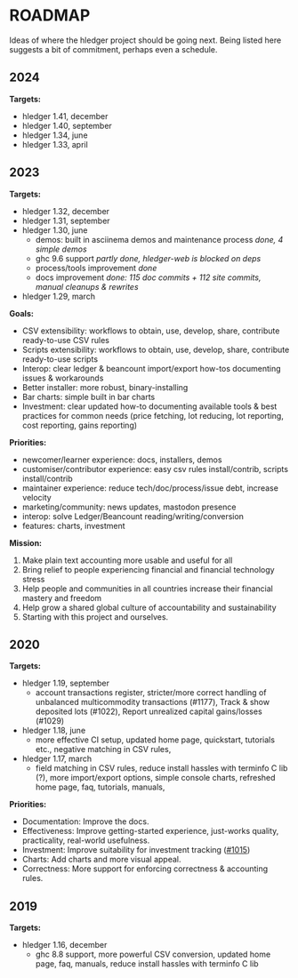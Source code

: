 # ROADMAP

<div class="pagetoc">

<!-- toc -->
</div>


Ideas of where the hledger project should be going next.
Being listed here suggests a bit of commitment, perhaps even a schedule.

## 2024

**Targets:**
- hledger 1.41, december
- hledger 1.40, september
- hledger 1.34, june
- hledger 1.33, april

## 2023

**Targets:**
- hledger 1.32, december
- hledger 1.31, september
- hledger 1.30, june
  - demos: built in asciinema demos and maintenance process *done, 4 simple demos*
  - ghc 9.6 support *partly done, hledger-web is blocked on deps*
  - process/tools improvement *done*
  - docs improvement *done: 115 doc commits + 112 site commits, manual cleanups & rewrites*
- hledger 1.29, march

**Goals:**
  - CSV extensibility: workflows to obtain, use, develop, share, contribute ready-to-use CSV rules
  - Scripts extensibility: workflows to obtain, use, develop, share, contribute ready-to-use scripts
  - Interop: clear ledger & beancount import/export how-tos documenting issues & workarounds
  - Better installer: more robust, binary-installing
  - Bar charts: simple built in bar charts
  - Investment: clear updated how-to documenting available tools & best practices for common needs (price fetching, lot reducing, lot reporting, cost reporting, gains reporting)

**Priorities:**
- newcomer/learner experience: docs, installers, demos
- customiser/contributor experience: easy csv rules install/contrib, scripts install/contrib
- maintainer experience: reduce tech/doc/process/issue debt, increase velocity
- marketing/community: news updates, mastodon presence
- interop: solve Ledger/Beancount reading/writing/conversion
- features: charts, investment

**Mission:**
1. Make plain text accounting more usable and useful for all
2. Bring relief to people experiencing financial and financial technology stress
3. Help people and communities in all countries increase their financial mastery and freedom
4. Help grow a shared global culture of accountability and sustainability
5. Starting with this project and ourselves.
<!-- see also: sponsor.md, faq.md -->

## 2020

**Targets:**

- hledger 1.19, september
  - account transactions register, stricter/more correct handling of
    unbalanced multicommodity transactions (#1177), Track & show
    deposited lots (#1022), Report unrealized capital gains/losses
    (#1029)
- hledger 1.18, june
  - more effective CI setup, updated home page, quickstart, tutorials
    etc., negative matching in CSV rules,
- hledger 1.17, march
  - field matching in CSV rules, reduce install hassles with terminfo C
    lib (?), more import/export options, simple console charts,
    refreshed home page, faq, tutorials, manuals,

**Priorities:**
- Documentation: Improve the docs.
- Effectiveness: Improve getting-started experience, just-works quality, practicality,
real-world usefulness.
- Investment: Improve suitability for investment tracking
([#1015](https://github.com/simonmichael/hledger/issues/1015))
- Charts: Add charts and more visual appeal.
- Correctness: More support for enforcing correctness & accounting rules.

## 2019
**Targets:**
- hledger 1.16, december
  - ghc 8.8 support, more powerful CSV conversion, updated home page,
    faq, manuals, reduce install hassles with terminfo C lib
